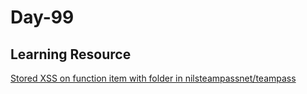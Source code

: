 # Day-99 

## Learning Resource

[Stored XSS on function item with folder in nilsteampassnet/teampass](https://huntr.dev/bounties/2e31082d-7aeb-46ff-84d6-9561758e3bf0/)
